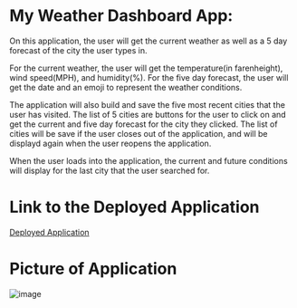 # My Weather Dashboard App:
On this application, the user will get the current weather as well as a 5 day forecast of the city the user types in.

For the current weather, the user will get the temperature(in farenheight), wind speed(MPH), and humidity(%).
For the five day forecast, the user will get the date and an emoji to represent the weather conditions.

The application will also build and save the five most recent cities that the user has visited. The list of 5 cities are buttons for the user to click on and get the current and five day forecast for the city they clicked. 
The list of cities will be save if the user closes out of the application, and will be displayd again when the user reopens the application.

When the user loads into the application, the current and future conditions will display for the last city that the user searched for.

# Link to the Deployed Application
[Deployed Application](https://krosengr4.github.io/Module6-WeatherApp/) 

# Picture of Application 
![image](https://github.com/krosengr4/Module6-WeatherApp/assets/139993281/f6cb545c-3bac-4243-8779-3175a7f27b8e)

